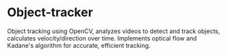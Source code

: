 # Object-tracker
Object tracking using OpenCV, analyzes videos to detect and track objects, calculates velocity/direction over time. Implements optical flow and Kadane's algorithm for accurate, efficient tracking.
